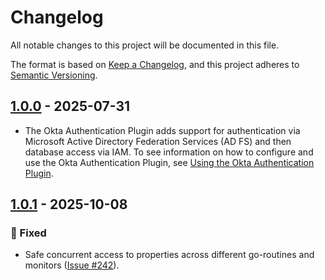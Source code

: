 # Changelog

All notable changes to this project will be documented in this file.

The format is based on [Keep a Changelog](https://keepachangelog.com/en/1.0.0/), and this project adheres to [Semantic Versioning](https://semver.org/#semantic-versioning-200).

## [1.0.0] - 2025-07-31
* The Okta Authentication Plugin adds support for authentication via Microsoft Active Directory Federation Services (AD FS) and then database access via IAM. To see information on how to configure and use the Okta Authentication Plugin, see [Using the Okta Authentication Plugin](../docs/user-guide/using-plugins/UsingTheOktaAuthPlugin.md).

## [1.0.1] - 2025-10-08
### :bug: Fixed
* Safe concurrent access to properties across different go-routines and monitors ([Issue #242](https://github.com/aws/aws-advanced-go-wrapper/issues/242)).

[1.0.0]: https://github.com/awslabs/aws-advanced-go-wrapper/releases/tag/okta/1.0.0
[1.0.1]: https://github.com/awslabs/aws-advanced-go-wrapper/releases/tag/okta/1.0.1
